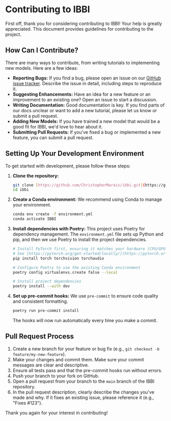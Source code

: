 # Contributing to IBBI

First off, thank you for considering contributing to IBBI! Your help is greatly appreciated. This document provides guidelines for contributing to the project.

## How Can I Contribute?

There are many ways to contribute, from writing tutorials to implementing new models. Here are a few ideas:

- **Reporting Bugs:** If you find a bug, please open an issue on our [GitHub issue tracker](https://github.com/ChristopherMarais/ibbi/issues). Describe the issue in detail, including steps to reproduce it.
- **Suggesting Enhancements:** Have an idea for a new feature or an improvement to an existing one? Open an issue to start a discussion.
- **Writing Documentation:** Good documentation is key. If you find parts of our docs unclear or want to add a new tutorial, please let us know or submit a pull request.
- **Adding New Models:** If you have trained a new model that would be a good fit for IBBI, we'd love to hear about it.
- **Submitting Pull Requests:** If you've fixed a bug or implemented a new feature, you can submit a pull request.

## Setting Up Your Development Environment

To get started with development, please follow these steps:

1.  **Clone the repository:**
    ```bash
    git clone [https://github.com/ChristopherMarais/ibbi.git](https://github.com/ChristopherMarais/ibbi.git)
    cd ibbi
    ```

2.  **Create a Conda environment:**
    We recommend using Conda to manage your environment.
    ```bash
    conda env create -f environment.yml
    conda activate IBBI
    ```

3.  **Install dependencies with Poetry:**
    This project uses Poetry for dependency management. The `environment.yml` file sets up Python and pip, and then we use Poetry to install the project dependencies.
    ```bash
    # Install PyTorch first, ensuring it matches your hardware (CPU/GPU)
    # See [https://pytorch.org/get-started/locally/](https://pytorch.org/get-started/locally/) for commands
    pip install torch torchvision torchaudio

    # Configure Poetry to use the existing Conda environment
    poetry config virtualenvs.create false --local

    # Install project dependencies
    poetry install --with dev
    ```

4.  **Set up pre-commit hooks:**
    We use `pre-commit` to ensure code quality and consistent formatting.
    ```bash
    poetry run pre-commit install
    ```
    The hooks will now run automatically every time you make a commit.

## Pull Request Process

1.  Create a new branch for your feature or bug fix (e.g., `git checkout -b feature/my-new-feature`).
2.  Make your changes and commit them. Make sure your commit messages are clear and descriptive.
3.  Ensure all tests pass and that the pre-commit hooks run without errors.
4.  Push your branch to your fork on GitHub.
5.  Open a pull request from your branch to the `main` branch of the IBBI repository.
6.  In the pull request description, clearly describe the changes you've made and why. If it fixes an existing issue, please reference it (e.g., "Fixes #123").

Thank you again for your interest in contributing!
